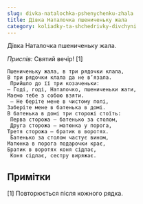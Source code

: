 ```yaml
---
slug: divka-natalochka-pshenychenku-zhala
title: Дівка Наталочка пшениченьку жала
category: koliadky-ta-shchedrivky-divchyni
---
```

Дівка Наталочка пшениченьку жала.

*Приспів:*
Святий вечір! [1]

```
Пшениченьку жала, в три рядочки клала, 
В три рядочки клала да не в’язала.
 Прийшло до її три козаченьки: 
— Годі, годі, Наталочко, пшениченьки жати, 
Маємо тебе з собою взяти.
 — Не беріте мене в чистому полі, 
Заберіте мене в батенька в домі. 
В батенька в домі три сторожі стоїть:
 Перва сторожа — батенько за столом,
 Друга сторожа — матюнка у порога, 
Третя сторожа — братик в воротях.
 Батенько за столом частує вином, 
Матюнка в порога подарочки крає, 
Братик в воротях коня сідлає,
 Коня сідлає, сестру виряжає.
```

## Примітки

[1] Повторюється після кожного рядка.
